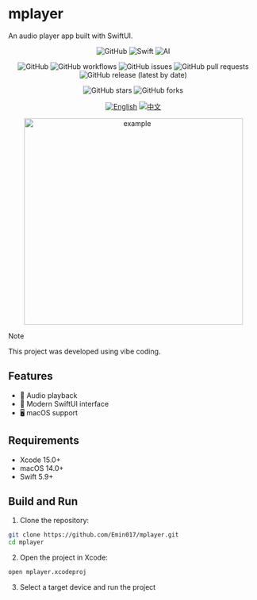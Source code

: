 # mplayer

An audio player app built with SwiftUI.

<div align="center">
<img alt="GitHub" src="https://img.shields.io/badge/github-%23121011.svg?style=for-the-badge&amp;logo=github&amp;logoColor=white">
<img alt="Swift" src="https://img.shields.io/badge/swift-%23000000.svg?style=for-the-badge&amp;logo=swift&amp;logoColor=white">
<img alt="AI" src="https://img.shields.io/badge/AI-powered-%23000000.svg?style=for-the-badge">

![GitHub](https://img.shields.io/github/license/Emin017/mplayer)
![GitHub workflows](https://img.shields.io/github/actions/workflow/status/Emin017/mplayer/ci.yml)
![GitHub issues](https://img.shields.io/github/issues/Emin017/git-commit-generator)
![GitHub pull requests](https://img.shields.io/github/issues-pr/Emin017/mplayer)
![GitHub release (latest by date)](https://img.shields.io/github/v/release/Emin017/mplayer)

![GitHub stars](https://img.shields.io/github/stars/Emin017/mplayer?style=social)
![GitHub forks](https://img.shields.io/github/forks/Emin017/mplayer?style=social)

[![English](https://img.shields.io/badge/English-README-2ea44f?style=for-the-badge)](README.md)
[![中文](https://img.shields.io/badge/中文-介绍-FF6F61?style=for-the-badge)](README.cn.md)

  <img style="center" width="441" height="417" alt="example" src="https://github.com/user-attachments/assets/b66211f3-f677-476d-b4f6-a869048e973e" />
</div>

> [!NOTE]
> This project was developed using vibe coding.

## Features

- 🎵 Audio playback
- 🎨 Modern SwiftUI interface
- 🖥️ macOS support

## Requirements

- Xcode 15.0+
- macOS 14.0+
- Swift 5.9+

## Build and Run

1. Clone the repository:
```bash
git clone https://github.com/Emin017/mplayer.git
cd mplayer
```

2. Open the project in Xcode:
```bash
open mplayer.xcodeproj
```

3. Select a target device and run the project
